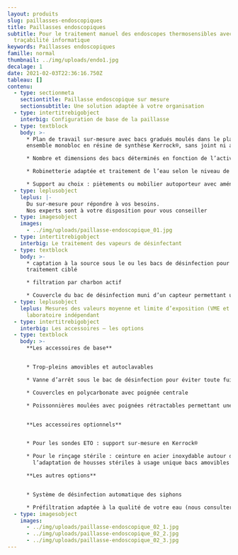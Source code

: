 ```yaml
---
layout: produits
slug: paillasses-endoscopiques
title: Paillasses endoscopiques
subtitle: Pour le traitement manuel des endoscopes thermosensibles avec ou sans
  traçabilité informatique
keywords: Paillasses endoscopiques
famille: normal
thumbnail: ../img/uploads/endo1.jpg
decalage: 1
date: 2021-02-03T22:36:16.750Z
tableau: []
contenu:
  - type: sectionmeta
    sectiontitle: Paillasse endoscopique sur mesure
    sectionsubtitle: Une solution adaptée à votre organisation
  - type: intertitrebigobject
    interbig: Configuration de base de la paillasse
  - type: textblock
    body: >-
      * Plan de travail sur-mesure avec bacs gradués moulés dans le plan :
      ensemble monobloc en résine de synthèse Kerrock®, sans joint ni angle vif

      * Nombre et dimensions des bacs déterminés en fonction de l’activité et de la place disponible

      * Robinetterie adaptée et traitement de l’eau selon le niveau de désinfection requis

      * Support au choix : piètements ou mobilier autoporteur avec aménagements sur-mesure
  - type: leplusobject
    leplus: |-
      Du sur-mesure pour répondre à vos besoins.
      Nos experts sont à votre disposition pour vous conseiller
  - type: imagesobject
    images:
      - ../img/uploads/paillasse-endoscopique_01.jpg
  - type: intertitrebigobject
    interbig: Le traitement des vapeurs de désinfectant
  - type: textblock
    body: >-
      * captation à la source sous le ou les bacs de désinfection pour un
      traitement ciblé

      * filtration par charbon actif

      * Couvercle du bac de désinfection muni d’un capteur permettant un ajustement automatique de la vitesse d’extraction.
  - type: leplusobject
    leplus: Mesures des valeurs moyenne et limite d’exposition (VME et VLE) par un
      laboratoire indépendant
  - type: intertitrebigobject
    interbig: Les accessoires – les options
  - type: textblock
    body: >-
      **Les accessoires de base**


      * Trop-pleins amovibles et autoclavables

      * Vanne d’arrêt sous le bac de désinfection pour éviter toute fuite accidentelle du produit

      * Couvercles en polycarbonate avec poignée centrale

      * Poissonnières moulées avec poignées rétractables permettant une immersion totale, pour le passage en toute sécurité des endoscopes de bac en bac


      **Les accessoires optionnels**


      * Pour les sondes ETO : support sur-mesure en Kerrock®

      * Pour le rinçage stérile : ceinture en acier inoxydable autour du bac de rinçage final pour permettre
        l’adaptation de housses stériles à usage unique bacs amovibles autoclavables

      **Les autres options**


      * Système de désinfection automatique des siphons

      * Préfiltration adaptée à la qualité de votre eau (nous consulter)
  - type: imagesobject
    images:
      - ../img/uploads/paillasse-endoscopique_02_1.jpg
      - ../img/uploads/paillasse-endoscopique_02_2.jpg
      - ../img/uploads/paillasse-endoscopique_02_3.jpg
---
```

